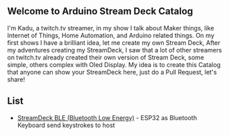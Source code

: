 ## Welcome to Arduino Stream Deck Catalog

I'm Kadu, a twitch.tv streamer, in my show I talk about Maker things, like Internet of Things, Home Automation, and Arduino related things. On my first shows I have a brilliant idea, let me create my own Stream Deck, After my adventures creating my StreamDeck, I saw that a lot of other streamers on twitch.tv already created their own version of Stream Deck, some simple, others complex with Oled Display. My idea is to create this Catalog that anyone can show your StreamDeck here, just do a Pull Request, let's share!

## List

 - [StreamDeck BLE (Bluetooth Low Energy)](https://github.com/kadu/arduino_stream_deck) -  ESP32 as Bluetooth Keyboard send keystrokes to host
